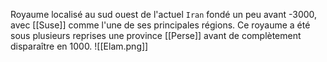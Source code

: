 Royaume localisé au sud ouest de l'actuel `Iran` fondé un peu avant -3000, avec [[Suse]] comme l'une de ses principales régions. Ce royaume a été sous plusieurs reprises une province [[Perse]] avant de complètement disparaître en 1000.
![[Elam.png]]